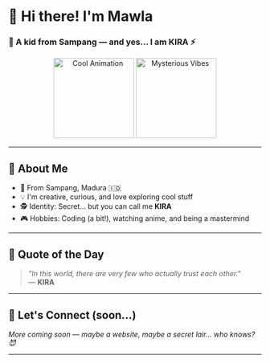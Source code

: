 # 👋 Hi there! I'm Mawla  
### 🧒 A kid from Sampang — and yes... **I am KIRA** ⚡️

<div align="center">
  <img height="160" src="https://i.giphy.com/EcnAlQcGnZq9y.webp" alt="Cool Animation"/>
  <img height="160" src="https://i.imgur.com/Xe9YBPF.gif" alt="Mysterious Vibes"/>
</div>

---

## 🚀 About Me

- 🏡 From Sampang, Madura 🇮🇩  
- 💡 I'm creative, curious, and love exploring cool stuff  
- 🕵️ Identity: Secret... but you can call me **KIRA**  
- 🎮 Hobbies: Coding (a bit!), watching anime, and being a mastermind  

---

## 💬 Quote of the Day  
> *"In this world, there are very few who actually trust each other."*  
> — **KIRA**

---

## 🔗 Let's Connect (soon...)

*More coming soon — maybe a website, maybe a secret lair... who knows? 😈*

---
